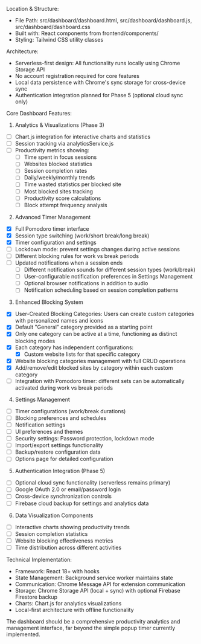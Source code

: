 Location & Structure:

- File Path: src/dashboard/dashboard.html, src/dashboard/dashboard.js,
  src/dashboard/dashboard.css
- Built with: React components from frontend/components/
- Styling: Tailwind CSS utility classes

Architecture:

- Serverless-first design: All functionality runs locally using Chrome Storage API
- No account registration required for core features
- Local data persistence with Chrome's sync storage for cross-device sync
- Authentication integration planned for Phase 5 (optional cloud sync only)

Core Dashboard Features:

1. Analytics & Visualizations (Phase 3)

- [ ] Chart.js integration for interactive charts and statistics
- [ ] Session tracking via analyticsService.js
- [ ] Productivity metrics showing:
  - [ ] Time spent in focus sessions
  - [ ] Websites blocked statistics
  - [ ] Session completion rates
  - [ ] Daily/weekly/monthly trends
  - [ ] Time wasted statistics per blocked site
  - [ ] Most blocked sites tracking
  - [ ] Productivity score calculations
  - [ ] Block attempt frequency analysis

2. Advanced Timer Management

- [x] Full Pomodoro timer interface
- [x] Session type switching (work/short break/long break)
- [x] Timer configuration and settings
- [ ] Lockdown mode: prevent settings changes during active sessions
- [ ] Different blocking rules for work vs break periods
- [ ] Updated notifications when a session ends
  - [ ] Different notification sounds for different session types (work/break)
  - [ ] User-configurable notification preferences in Settings Management
  - [ ] Optional browser notifications in addition to audio
  - [ ] Notification scheduling based on session completion patterns

3. Enhanced Blocking System

- [x] User-Created Blocking Categories: Users can create custom categories with personalized names and icons
- [x] Default "General" category provided as a starting point
- [x] Only one category can be active at a time, functioning as distinct blocking modes
- [x] Each category has independent configurations:
  - [x] Custom website lists for that specific category
- [x] Website blocking categories management with full CRUD operations
- [x] Add/remove/edit blocked sites by category within each custom category
- [ ] Integration with Pomodoro timer: different sets can be automatically activated during work vs break periods

4. Settings Management

- [ ] Timer configurations (work/break durations)
- [ ] Blocking preferences and schedules
- [ ] Notification settings
- [ ] UI preferences and themes
- [ ] Security settings: Password protection, lockdown mode
- [ ] Import/export settings functionality
- [ ] Backup/restore configuration data
- [ ] Options page for detailed configuration

5. Authentication Integration (Phase 5)

- [ ] Optional cloud sync functionality (serverless remains primary)
- [ ] Google OAuth 2.0 or email/password login
- [ ] Cross-device synchronization controls
- [ ] Firebase cloud backup for settings and analytics data

6. Data Visualization Components

- [ ] Interactive charts showing productivity trends
- [ ] Session completion statistics
- [ ] Website blocking effectiveness metrics
- [ ] Time distribution across different activities

Technical Implementation:

- Framework: React 18+ with hooks
- State Management: Background service worker maintains state
- Communication: Chrome Message API for extension communication
- Storage: Chrome Storage API (local + sync) with optional Firebase Firestore backup
- Charts: Chart.js for analytics visualizations
- Local-first architecture with offline functionality

The dashboard should be a comprehensive productivity analytics and management
interface, far beyond the simple popup timer currently implemented.
